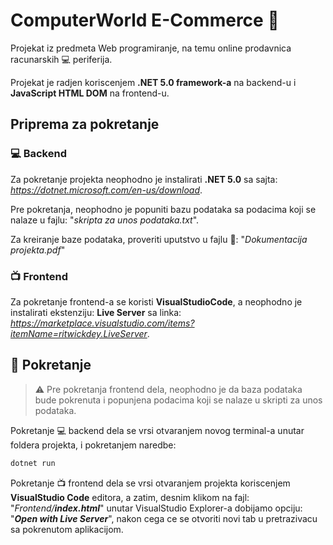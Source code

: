 # ComputerWorld E-Commerce :convenience_store:

Projekat iz predmeta Web programiranje, na temu online prodavnica racunarskih :computer: periferija.

Projekat je radjen koriscenjem **.NET 5.0 framework-a** na backend-u i **JavaScript HTML DOM** na frontend-u.

## Priprema za pokretanje

### :computer: Backend

Za pokretanje projekta neophodno je instalirati **.NET 5.0** sa sajta: *https://dotnet.microsoft.com/en-us/download*.

Pre pokretanja, neophodno je popuniti bazu podataka sa podacima koji se nalaze u fajlu: "*skripta za unos podataka.txt*".

Za kreiranje baze podataka, proveriti uputstvo u fajlu :page_facing_up:: "*Dokumentacija projekta.pdf*"

### :tv: Frontend

Za pokretanje frontend-a se koristi **VisualStudioCode**, a neophodno je instalirati ekstenziju: **Live Server** sa linka: *https://marketplace.visualstudio.com/items?itemName=ritwickdey.LiveServer*.

## :checkered_flag: Pokretanje

> :warning: Pre pokretanja frontend dela, neophodno je da baza podataka bude pokrenuta i popunjena podacima koji se nalaze u skripti za unos podataka.

Pokretanje :computer: backend dela se vrsi otvaranjem novog terminal-a unutar foldera projekta, i pokretanjem naredbe: 

```bat
dotnet run
```

Pokretanje :tv: frontend dela se vrsi otvaranjem projekta koriscenjem **VisualStudio Code** editora, a zatim, desnim klikom na fajl: "*Frontend/**index.html***" unutar VisualStudio Explorer-a dobijamo opciju: "***Open with Live Server***", nakon cega ce se otvoriti novi tab u pretrazivacu sa pokrenutom aplikacijom.
